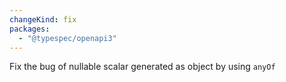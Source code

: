 ```yaml
---
changeKind: fix
packages:
  - "@typespec/openapi3"
---
```


Fix the bug of nullable scalar generated as object by using `anyOf` 
